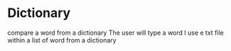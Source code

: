 # Dictionary
compare a word from a dictionary
The user will type a word
I use e txt file within a list of word from a dictionary
